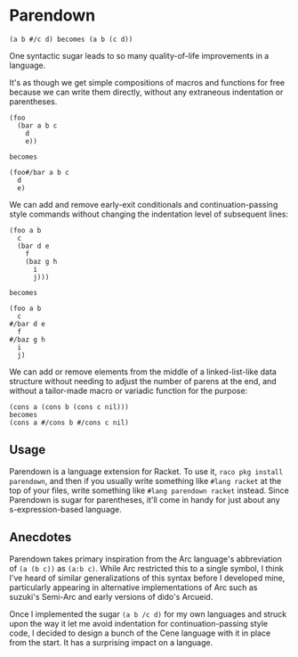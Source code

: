 # Parendown

```
(a b #/c d) becomes (a b (c d))
```

One syntactic sugar leads to so many quality-of-life improvements in a language.

It's as though we get simple compositions of macros and functions for free because we can write them directly, without any extraneous indentation or parentheses.

```
(foo
  (bar a b c
    d
    e))

becomes

(foo#/bar a b c
  d
  e)
```

We can add and remove early-exit conditionals and continuation-passing style commands without changing the indentation level of subsequent lines:

```
(foo a b
  c
  (bar d e
    f
    (baz g h
      i
      j)))

becomes

(foo a b
  c
#/bar d e
  f
#/baz g h
  i
  j)
```

We can add or remove elements from the middle of a linked-list-like data structure without needing to adjust the number of parens at the end, and without a tailor-made macro or variadic function for the purpose:

```
(cons a (cons b (cons c nil)))
becomes
(cons a #/cons b #/cons c nil)
```

## Usage

Parendown is a language extension for Racket. To use it, `raco pkg install parendown`, and then if you usually write something like `#lang racket` at the top of your files, write something like `#lang parendown racket` instead. Since Parendown is sugar for parentheses, it'll come in handy for just about any s-expression-based language.

## Anecdotes

Parendown takes primary inspiration from the Arc language's abbreviation of `(a (b c))` as `(a:b c)`. While Arc restricted this to a single symbol, I think I've heard of similar generalizations of this syntax before I developed mine, particularly appearing in alternative implementations of Arc such as suzuki's Semi-Arc and early versions of dido's Arcueid.

Once I implemented the sugar `(a b /c d)` for my own languages and struck upon the way it let me avoid indentation for continuation-passing style code, I decided to design a bunch of the Cene language with it in place from the start. It has a surprising impact on a language.
